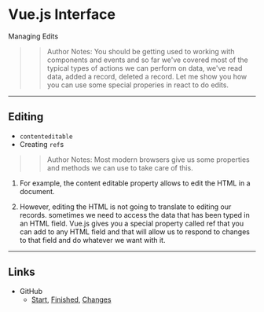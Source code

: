 <!-- .slide: data-state="title" -->
# Vue.js Interface
Managing Edits

> > Author Notes: You should be getting used to working with components and events and so far we've covered most of the typical types of actions we can perform on data, we've read data, added a record, deleted a record. Let me show you how you can use some special properies in react to do edits.

---

## Editing

- `contenteditable`
- Creating `ref`s

> > Author Notes: Most modern browsers give us some properties and methods we can use to take care of this.

1. For example, the content editable property allows to edit the HTML in a document.

1. However, editing the HTML is not going to translate to editing our records. sometimes we need to access the data that has been typed in an HTML field. Vue.js gives you a special property called ref that you can add to any HTML field and that will allow us to respond to changes to that field and do whatever we want with it.

---

## Links
- GitHub
  - [Start][1], [Finished][2], [Changes][3]

[1]:	https://github.com/planetoftheweb/vueinterface/tree/04_04b
[2]:	https://github.com/planetoftheweb/vueinterface/tree/04_04e
[3]:	https://github.com/planetoftheweb/vueinterface/compare/04_03e...04_04e
